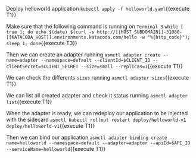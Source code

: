 Deploy helloworld application `kubectl apply -f helloworld.yaml`{{execute T1}}

Make sure that the following command is running on `Terminal 3` `while [ true ]; do echo $(date) $(curl -s http://[[HOST_SUBDOMAIN]]-31080-[[KATACODA_HOST]].environments.katacoda.com/hello -w "%{http_code}"); sleep 1; done`{{execute T3}}

Then we can create an adapter running `asmctl adapter create --name=adapter --namespace=default --clientId=$CLIENT_ID --clientSecret=$CLIENT_SECRET --size=small --replicas=1`{{execute T1}}

We can check the differents `sizes` running `asmctl adapter sizes`{{execute T1}}

We can list all created adapter and check it status running `asmctl adapter list`{{execute T1}}

When the adapter is ready, we can redeploy our application to be injected with the sidecard 
`asmctl kubectl rollout restart deploy/helloworld-v1 deploy/helloworld-v1`{{execute T1}}

Then we can bind our application `asmctl adapter binding create --name=helloworld --namespace=default --adapter=adapter --apiId=$API_ID --serviceName=helloworld`{{execute T1}}
